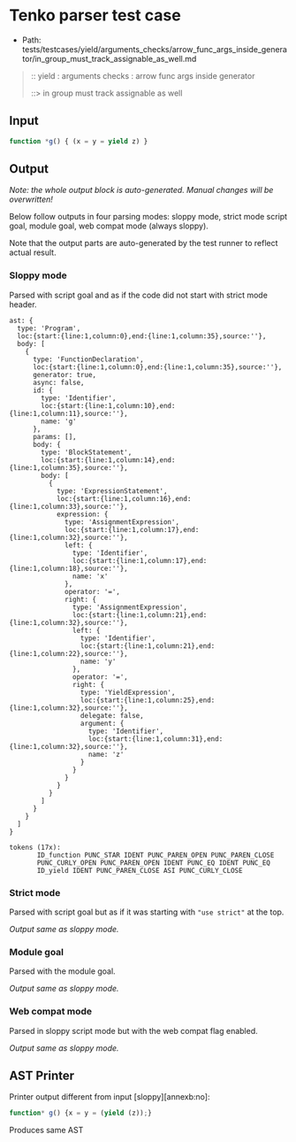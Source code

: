 # Tenko parser test case

- Path: tests/testcases/yield/arguments_checks/arrow_func_args_inside_generator/in_group_must_track_assignable_as_well.md

> :: yield : arguments checks : arrow func args inside generator
>
> ::> in group must track assignable as well

## Input

`````js
function *g() { (x = y = yield z) }
`````

## Output

_Note: the whole output block is auto-generated. Manual changes will be overwritten!_

Below follow outputs in four parsing modes: sloppy mode, strict mode script goal, module goal, web compat mode (always sloppy).

Note that the output parts are auto-generated by the test runner to reflect actual result.

### Sloppy mode

Parsed with script goal and as if the code did not start with strict mode header.

`````
ast: {
  type: 'Program',
  loc:{start:{line:1,column:0},end:{line:1,column:35},source:''},
  body: [
    {
      type: 'FunctionDeclaration',
      loc:{start:{line:1,column:0},end:{line:1,column:35},source:''},
      generator: true,
      async: false,
      id: {
        type: 'Identifier',
        loc:{start:{line:1,column:10},end:{line:1,column:11},source:''},
        name: 'g'
      },
      params: [],
      body: {
        type: 'BlockStatement',
        loc:{start:{line:1,column:14},end:{line:1,column:35},source:''},
        body: [
          {
            type: 'ExpressionStatement',
            loc:{start:{line:1,column:16},end:{line:1,column:33},source:''},
            expression: {
              type: 'AssignmentExpression',
              loc:{start:{line:1,column:17},end:{line:1,column:32},source:''},
              left: {
                type: 'Identifier',
                loc:{start:{line:1,column:17},end:{line:1,column:18},source:''},
                name: 'x'
              },
              operator: '=',
              right: {
                type: 'AssignmentExpression',
                loc:{start:{line:1,column:21},end:{line:1,column:32},source:''},
                left: {
                  type: 'Identifier',
                  loc:{start:{line:1,column:21},end:{line:1,column:22},source:''},
                  name: 'y'
                },
                operator: '=',
                right: {
                  type: 'YieldExpression',
                  loc:{start:{line:1,column:25},end:{line:1,column:32},source:''},
                  delegate: false,
                  argument: {
                    type: 'Identifier',
                    loc:{start:{line:1,column:31},end:{line:1,column:32},source:''},
                    name: 'z'
                  }
                }
              }
            }
          }
        ]
      }
    }
  ]
}

tokens (17x):
       ID_function PUNC_STAR IDENT PUNC_PAREN_OPEN PUNC_PAREN_CLOSE
       PUNC_CURLY_OPEN PUNC_PAREN_OPEN IDENT PUNC_EQ IDENT PUNC_EQ
       ID_yield IDENT PUNC_PAREN_CLOSE ASI PUNC_CURLY_CLOSE
`````

### Strict mode

Parsed with script goal but as if it was starting with `"use strict"` at the top.

_Output same as sloppy mode._

### Module goal

Parsed with the module goal.

_Output same as sloppy mode._

### Web compat mode

Parsed in sloppy script mode but with the web compat flag enabled.

_Output same as sloppy mode._

## AST Printer

Printer output different from input [sloppy][annexb:no]:

````js
function* g() {x = y = (yield (z));}
````

Produces same AST
